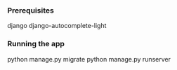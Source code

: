 ### Prerequisites

django
django-autocomplete-light


### Running the app

python manage.py migrate
python manage.py runserver